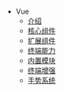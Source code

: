 <!-- docs/voltron-vue/_sidebar.md -->

* Vue
  * [介绍](voltron-vue/introduction.md)
  * [核心组件](voltron-vue/components.md)
  * [扩展组件](voltron-vue/external-components.md)
  * [终端能力](voltron-vue/vue-native.md)
  * [内置模块](voltron-vue/internal-module.md)
  * [终端增强](voltron-vue/client-components.md)
  * [手势系统](voltron-vue/gesture.md)